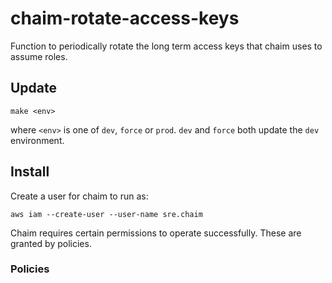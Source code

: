 # chaim-rotate-access-keys
Function to periodically rotate the long term access keys that chaim uses to
assume roles.

## Update
```
make <env>
```
where `<env>` is one of `dev`, `force` or `prod`. `dev` and `force` both update
the `dev` environment.

## Install
Create a user for chaim to run as:
```
aws iam --create-user --user-name sre.chaim
```

Chaim requires certain permissions to operate successfully. These are granted
by policies.

### Policies



[modeline]: # ( vim: set ft=markdown tw=74 fenc=utf-8 spell spl=en_gb mousemodel=popup: )

